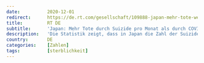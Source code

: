 ```yaml
---
date:          2020-12-01
redirect:      https://de.rt.com/gesellschaft/109888-japan-mehr-tote-wegen-selbstmorde/
title:         RT DE
subtitle:      'Japan: Mehr Tote durch Suizide pro Monat als durch COVID-19 pro Jahr'
description:   'Die Statistik zeigt, dass in Japan die Zahl der Suizide aufgrund der Pandemie stark zugenommen hat. Mehr Menschen starben durch Suizide pro Monat als durch COVID-19 binnen einem Jahr. Der Statistik zufolge sind Frauen am meisten betroffen.'
country:       DE
categories:    [Zahlen]
tags:          [sterblichkeit]
---
```

